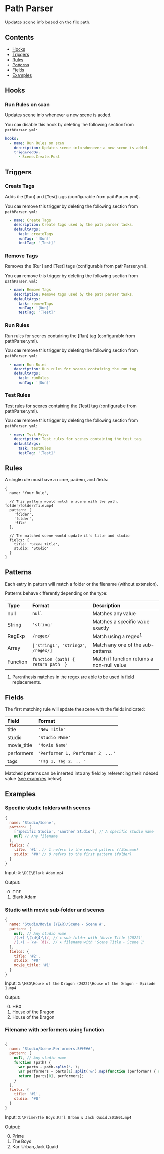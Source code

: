 # Path Parser

Updates scene info based on the file path.

## Contents
* [Hooks](#hooks)
* [Triggers](#triggers)
* [Rules](#rules)
* [Patterns](#patterns)
* [Fields](#fields)
* [Examples](#examples)

## Hooks

### Run Rules on scan

Updates scene info whenever a new scene is added.

You can disable this hook by deleting the following section from `pathParser.yml`:

```yml
hooks:
  - name: Run Rules on scan
    description: Updates scene info whenever a new scene is added.
    triggeredBy: 
      - Scene.Create.Post
```

## Triggers

### Create Tags

Adds the \[Run\] and \[Test\] tags (configurable from pathParser.yml).

You can remove this trigger by deleting the following section from `pathParser.yml`:

```yml
  - name: Create Tags
    description: Create tags used by the path parser tasks.
    defaultArgs:
      task: createTags
      runTag: '[Run]'
      testTag: '[Test]'
```

### Remove Tags

Removes the \[Run\] and \[Test\] tags (configurable from pathParser.yml).

You can remove this trigger by deleting the following section from `pathParser.yml`:

```yml
  - name: Remove Tags
    description: Remove tags used by the path parser tasks.
    defaultArgs:
      task: removeTags
      runTag: '[Run]'
      testTag: '[Test]'
```

### Run Rules

Run rules for scenes containing the \[Run\] tag (configurable from pathParser.yml).

You can remove this trigger by deleting the following section from `pathParser.yml`:

```yml
  - name: Run Rules
    description: Run rules for scenes containing the run tag.
    defaultArgs:
      task: runRules
      runTag: '[Run]'
```

### Test Rules

Test rules for scenes containing the \[Test\] tag (configurable from pathParser.yml).

You can remove this trigger by deleting the following section from `pathParser.yml`:

```yml
  - name: Test Rules
    description: Test rules for scenes containing the test tag.
    defaultArgs:
      task: testRules
      testTag: '[Test]'
```

## Rules

A single rule must have a name, pattern, and fields:

```jsonc
{
  name: 'Your Rule',

  // This pattern would match a scene with the path: folder/folder/file.mp4
  pattern: [
    'folder',
    'folder',
    'file'
  ],

  // The matched scene would update it's title and studio
  fields: {
    title: 'Scene Title',
    studio: 'Studio'
  }
}
```

## Patterns

Each entry in pattern will match a folder or the filename (without extension).

Patterns behave differently depending on the type:

| Type     | Format                             | Description                                |
|:---------|:-----------------------------------|:-------------------------------------------|
| null     | `null`                             | Matches any value                          |
| String   | `'string'`                         | Matches a specific value exactly           |
| RegExp   | `/regex/`                          | Match using a regex<sup>1</sup>            |
| Array    | `['string1', 'string2', /regex/]`  | Match any one of the sub-patterns          |
| Function | `function (path) { return path; }` | Match if function returns a non-null value |

1. Parenthesis matches in the regex are able to be used in [field](#fields) replacements.

## Fields

The first matching rule will update the scene with the fields indicated:

| Field       | Format                            |
| :-----------|:----------------------------------|
| title       | `'New Title'`                     |
| studio      | `'Studio Name'`                   |
| movie_title | `'Movie Name'`                    |
| performers  | `'Performer 1, Performer 2, ...'` |
| tags        | `'Tag 1, Tag 2, ...'`             |

Matched patterns can be inserted into any field by referencing their indexed value ([see examples](#examples) below).

## Examples

### Specific studio folders with scenes

```js
{
  name: 'Studio/Scene',
  pattern: [
    ['Specific Studio', 'Another Studio'], // A specific studio name
    null // Any filename
  ],
  fields: {
    title: '#1', // 1 refers to the second pattern (filename)
    studio: '#0' // 0 refers to the first pattern (folder)
  }
}
```

Input: `X:\DCE\Black Adam.mp4`

Output:

0. DCE
1. Black Adam

### Studio with movie sub-folder and scenes

```js
{
  name: 'Studio/Movie (YEAR)/Scene - Scene #',
  pattern: [
    null, // Any studio name
    /(.+) \(\d{4}\)/, // A sub-folder with 'Movie Title (2022)'
    /(.+) - \w+ {d}/, // A filename with 'Scene Title - Scene 1'
  ],
  fields: {
    title: '#2',
    studio: '#0',
    movie_title: '#1'
  }
}
```

Input: `X:\HBO\House of the Dragon (2022)\House of the Dragon - Episode 1.mp4`

Output:

0. HBO
1. House of the Dragon
2. House of the Dragon

### Filename with performers using function

```js

{
  name: 'Studio/Scene.Performers.S##E##',
  pattern: [
    null, // Any studio name
    function (path) {
      var parts = path.split('.');
      var performers = parts[1].split('&').map(function (performer) { return performer.trim() }).join(',');
      return [parts[0], performers];
    }
  ],
  fields: {
    title: '#1',
    studio: '#0'
  }
}
```

Input: `X:\Prime\The Boys.Karl Urban & Jack Quaid.S01E01.mp4`

Output:

0. Prime
1. The Boys
2. Karl Urban,Jack Quaid